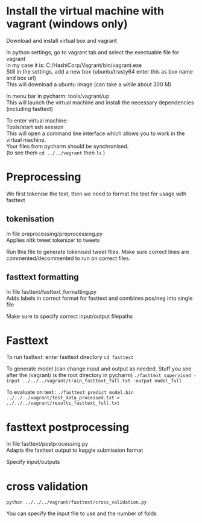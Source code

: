# Install the virtual machine with vagrant (windows only)

Download and install virtual box and vagrant

In python settings, go to vagrant tab and select the exectuable file for vagrant  
in my case it is: C:/HashiCorp/Vagrant/bin/vagrant.exe  
Still in the settings, add a new box (ubuntu/trusty64 enter this as box name and box url)  
This will download a ubuntu image (can take a while about 300 M)  

In menu bar in pycharm: tools/vagrant/up  
This will launch the virtual machine and install the necessary dependencies (including fasttext)

To enter virtual machine:  
Tools/start ssh session  
This will open a command line interface which allows you to work in the virtual machine.  
Your files from pycharm should be synchronised.  
(to see them `cd ../../vagrant` then `ls` )

# Preprocessing

We first tokenise the text, then we need to format the text for usage with fasttext

## tokenisation
In file preprocessing/preprocessing.py  
Applies nltk tweet tokenizer to tweets

Run this file to generate tokenised tweet files. Make sure correct lines are commented/decommented to run on correct files.

## fasttext formatting
In file fasttext/fasttext_formatting.py  
Adds labels in correct format for fasttext and combines pos/neg into single file

Make sure to specify correct input/output filepaths

# Fasttext 
To run fasttext: enter fasttext directory
`cd fasttext`

To generate model (can change input and output as needed. Stuff you see after the /vagrant/ is the root directory in pycharm)
`./fasttext supervised -input ../../../vagrant/train_fasttext_full.txt -output model_full`

To evaluate on text :
`./fasttext predict model.bin ../../../vagrant/test_data_processed.txt > ../../../vagrant/results_fasttext_full.txt`

# fasttext postprocessing

In file fasttext/postprocessing.py  
Adapts the fasttext output to kaggle submission format

Specify input/outputs

# cross validation

```
python ../../../vagrant/fasttext/cross_validation.py
```

You can specify the input file to use and the number of folds